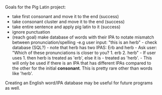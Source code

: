 Goals for the Pig Latin project:

- take first consonant and move it to the end (success)
- take consonant cluster and move it to the end (success)
- take entire sentence and apply pig latin to it (success)
- ignore punctuation
- (reach goal) make database of words with their IPA to notate mismatch between pronunciation/spelling
    -e.g user input: "this is an herb"
      - check database (SQL?)
      - note that herb has two IPAS: Erb and herb
      - Ask user: "Which of these pronunciations is closer to you? 1. erb 2. herb"
      - If user uses 1. then herb is treated as 'erb', else it is - treated as 'herb'.
      - This will only be used if there is an IPA that has different IPAs compared to the other for the initial **consonant**. This is pretty rare other than words like 'herb'.

Creating an English word/IPA database may be useful for future programs as well.
